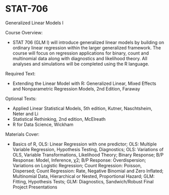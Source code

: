 # STAT-706

Generalized Linear Models I

Course Overview:
- STAT 706 (GLM I) will introduce generalized linear models by building on ordinary linear regression within the larger generalized framework. The course will focus on regression applications for binary, count and multinomial data along with diagnostics and likelihood theory. All analyses and simulations will be completed using the R language.

Required Text:
- Extending the Linear Model with R: Generalized Linear, Mixed Effects and Nonparametric Regression Models, 2nd Edition, Faraway

Optional Texts:
- Applied Linear Statistical Models, 5th edition, Kutner, Naschtsheim, Neter and Li
- Statistical Rethinking, 2nd edition, McElreath
- R for Data Science, Wickham
   
Materials Cover:

- Basics of R,
OLS: Linear Regression with one predictor;
OLS: Multiple Variable Regression, Hypothesis Testing, Diagnostics;
OLS: Variations of OLS, Variable Transformations, Likelihood Theory;
Binary Response;
B/P Response: Model, Inference, χ2;
B/P Response: Overdispersion;
Variations on Logistic Regression;
Count Regression: Poisson, Dispersed;
Count Regression: Rate, Negative Binomial and Zero Inflated;
Multinomial Data, Hierarchical or Nested, Proportional Hazard;
GLM: Fitting, Hypothesis Tests;
GLM: Diagnostics, Sandwich/Robust Final Project Presentations

